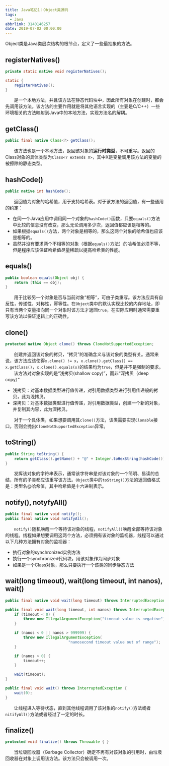 ```yaml
---
title: Java笔记1：Object类源码
tags:
  - Java
abbrlink: 3140146257
date: 2019-07-02 00:00:00
---
```



Object类是Java类层次结构的根节点，定义了一些最抽象的方法。

## registerNatives()

```java
private static native void registerNatives();

static {
    registerNatives();
}
```
&#160; &#160; &#160; &#160;是一个本地方法，并且该方法在静态代码块中，因此所有对象在创建时，都会先调用该方法。该方法的主要作用就是将其他语言实现的（主要是C/C++）一些环境相关的方法映射到Java中的本地方法，实现方法名的解耦。

<!--more-->

## getClass()

```java
public final native Class<?> getClass();
```

&#160; &#160; &#160; &#160;该方法也是一个本地方法，返回该对象的**运行时类型**，不可重写。返回的Class对象的具体类型为`Class<? extends X>`，其中X是变量调用该方法的变量的被擦除的静态类型。

## hashCode()

```java
public native int hashCode();
```
&#160; &#160; &#160; &#160;返回值为对象的哈希值，用于支持哈希表。对于该方法的返回值，有一些通用的约定：

* 在同一个Java应用中调用同一个对象的`hashCode()`函数，只要`equals()`方法中比较的信息没有改变，那么无论调用多少次，返回值都应该是相等的。
* 如果根据`equals()`方法，两个对象是相等的，那么这两个对象的哈希值也应该是相等的。
* 虽然并没有要求两个不相等的对象（根据`equals()`方法）的哈希值必须不等，但是程序应该保证哈希值尽量稀疏以提高哈希表的性能。

## equals()

```java
public boolean equals(Object obj) {
    return (this == obj);
}
```

&#160; &#160; &#160; &#160;用于比较另一个对象是否与当前对象“相等”，可由子类重写。该方法应具有自反性，传递性，对称性，幂等性。在`Object`类中的默认实现比较的内存地址，即只有当两个变量指向同一个对象时该方法才返回`true`，在实际应用时通常需要重写该方法以保证逻辑上的正确性。

## clone()

```java
protected native Object clone() throws CloneNotSupportedException;
```

&#160; &#160; &#160; &#160;创建并返回该对象的拷贝，“拷贝”的准确含义与该对象的类型有关。通常来说，该方法应该使得`x.clone() != x`，`x.clone().getClass() == x.getClass()`，`x.clone().equals(x)`的结果均为`true`，但是并不是强制的要求。
&#160; &#160; &#160; &#160;该方法对对象实现的是“浅拷贝(shallow copy)”，而非“深拷贝（deep copy）”
* 浅拷贝：对基本数据类型进行值传递，对引用数据类型进行引用传递般的拷贝，此为浅拷贝。
* 深拷贝：对基本数据类型进行值传递，对引用数据类型，创建一个新的对象，并复制其内容，此为深拷贝。

&#160; &#160; &#160; &#160;对于一个具体类，如果想要调用其`clone()`方法，该类需要实现`Clonable`接口，否则会抛出`CloneNotSupportedException`异常。

## toString()

```java
public String toString() {
    return getClass().getName() + "@" + Integer.toHexString(hashCode());
}
```

&#160; &#160; &#160; &#160;发挥该对象的字符串表示，通常该字符串是对该对象的一个简明、易读的总结，所有的子类都应该重写该方法。`Object`类中的`toString()`方法的返回值格式是：类型名@哈希值，其中哈希值是十六进制表示。

## notify(), notyfyAll()

```java
public final native void notify();
public final native void notifyAll();
```

&#160; &#160; &#160; &#160;`notify()`随机唤醒一个等待该对象的线程，`notifyAll()`唤醒全部等待该对象的线程。线程如果想要调用这两个方法，必须拥有该对象的监视器，线程可以通过以下几种方法拥有对象的监视器：
* 执行对象的synchronized实例方法
* 执行一个synchronized代码块，用该对象作为同步对象
* 如果是一个Class对象，那么只要执行一个该类的同步静态方法

## wait(long timeout), wait(long timeout, int nanos), wait()

```java
public final native void wait(long timeout) throws InterruptedException;

public final void wait(long timeout, int nanos) throws InterruptedException {
    if (timeout < 0) {
        throw new IllegalArgumentException("timeout value is negative");
    }

    if (nanos < 0 || nanos > 999999) {
        throw new IllegalArgumentException(
                            "nanosecond timeout value out of range");
    }

    if (nanos > 0) {
        timeout++;
    }

    wait(timeout);
}

public final void wait() throws InterruptedException {
    wait(0);
}
```

&#160; &#160; &#160; &#160;让线程进入等待状态，直到其他线程调用了该对象的`notify()`方法或者`nitifyAll()`方法或者经过了一定的时长。

## finalize()

```java
protected void finalize() throws Throwable { }
```

&#160; &#160; &#160; &#160;当垃圾回收器（Garbage Collector）确定不再有对该对象的引用时，由垃圾回收器在对象上调用该方法。该方法只会被调用一次。